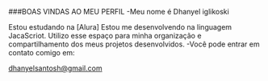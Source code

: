 ###BOAS VINDAS AO MEU PERFIL
-Meu nome é Dhanyel iglikoski

Estou estudando na [Alura]
Estou me desenvolvendo na linguagem JacaScriot.
Utilizo esse espaço para minha organização e compartilhamento dos meus projetos desenvolvidos.
-Você pode entrar em contato comigo em:

dhanyelsantosh@gmail.com


